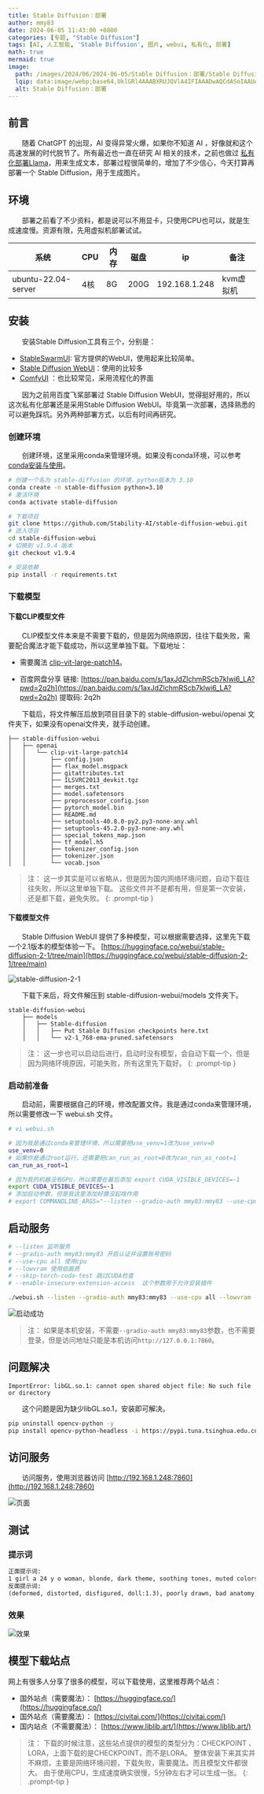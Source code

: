 ```yaml
---
title: Stable Diffusion：部署
author: mmy83
date: 2024-06-05 11:43:00 +0800
categories: [专题, "Stable Diffusion"]
tags: [AI, 人工智能, 'Stable Diffusion', 图片, webui, 私有化, 部署]
math: true
mermaid: true
image:
  path: /images/2024/06/2024-06-05/Stable Diffusion：部署/Stable Diffusion：部署-00.png
  lqip: data:image/webp;base64,UklGRl4AAABXRUJQVlA4IFIAAADwAQCdASoIAAUAAUAmJagCdLoAArdxJjAA/ub4PGugsGehnaBj5/1k25pvuPB6ozm2dp/v9JvCTRui3/ahw7DXJUryE5a/9MGsRGzG8xOqhQAA
  alt: Stable Diffusion：部署
---
```


## 前言

&emsp;&emsp;随着 ChatGPT 的出现，AI 变得异常火爆，如果你不知道 AI ，好像就和这个高速发展的时代脱节了。所有最近也一直在研究 AI 相关的技术，之前也做过 [私有化部署Llama](/posts/私有化部署Llama)，用来生成文本，部署过程很简单的，增加了不少信心，今天打算再部署一个 Stable Diffusion，用于生成图片。

## 环境

&emsp;&emsp;部署之前看了不少资料，都是说可以不用显卡，只使用CPU也可以，就是生成速度慢。资源有限，先用虚拟机部署试试。

|系统|CPU|内存|磁盘|ip|备注|
|---|---|---|---|---|---|
|ubuntu-22.04-server|4核|8G|200G|192.168.1.248|kvm虚拟机|

## 安装

&emsp;&emsp;安装Stable Diffusion工具有三个，分别是：

- [StableSwarmUI](https://github.com/Stability-AI/StableSwarmUI.git): 官方提供的WebUI，使用起来比较简单。
- [Stable Diffusion WebUI](https://github.com/AUTOMATIC1111/stable-diffusion-webui.git)：使用的比较多
- [ComfyUI](https://github.com/comfyanonymous/ComfyUI.git) ：也比较常见，采用流程化的界面

&emsp;&emsp;因为之前用百度飞桨部署过 Stable Diffusion WebUI，觉得挺好用的，所以这次私有化部署还是采用Stable Diffusion WebUI。毕竟第一次部署，选择熟悉的可以避免踩坑。另外两种部署方式，以后有时间再研究。

### 创建环境

&emsp;&emsp;创建环境，这里采用conda来管理环境。如果没有conda环境，可以参考[conda安装与使用](/posts/conda安装与使用)。

```bash
# 创建一个名为 stable-diffusion 的环境，python版本为 3.10
conda create -n stable-diffusion python=3.10
# 激活环境
conda activate stable-diffusion

# 下载项目
git clone https://github.com/Stability-AI/stable-diffusion-webui.git
# 进入项目
cd stable-diffusion-webui 
# 切换到 v1.9.4 版本
git checkout v1.9.4

# 安装依赖
pip install -r requirements.txt
```

### 下载模型

#### 下载CLIP模型文件

&emsp;&emsp;CLIP模型文件本来是不需要下载的，但是因为网络原因，往往下载失败，需要配合魔法才能下载成功，所以这里单独下载。下载地址：

- 需要魔法 [clip-vit-large-patch14](https://huggingface.co/openai/clip-vit-large-patch14/tree/main)。

- 百度网盘分享 链接: [https://pan.baidu.com/s/1axJdZlchmRScb7klwi6_LA?pwd=2q2h](https://pan.baidu.com/s/1axJdZlchmRScb7klwi6_LA?pwd=2q2h) 提取码: 2q2h

&emsp;&emsp;下载后，将文件解压后放到项目目录下的 stable-diffusion-webui/openai 文件夹下，如果没有openai文件夹，就手动创建。

```cosole
├── stable-diffusion-webui
│   ├── openai
│   │   └── clip-vit-large-patch14
│   │       ├── config.json
│   │       ├── flax_model.msgpack
│   │       ├── gitattributes.txt
│   │       ├── ILSVRC2013_devkit.tgz
│   │       ├── merges.txt
│   │       ├── model.safetensors
│   │       ├── preprocessor_config.json
│   │       ├── pytorch_model.bin
│   │       ├── README.md
│   │       ├── setuptools-40.8.0-py2.py3-none-any.whl
│   │       ├── setuptools-45.2.0-py3-none-any.whl
│   │       ├── special_tokens_map.json
│   │       ├── tf_model.h5
│   │       ├── tokenizer_config.json
│   │       ├── tokenizer.json
│   │       └── vocab.json
```

> 注：
> 这一步其实是可以省略从，但是因为国内网络环境问题，自动下载往往失败，所以这里单独下载。
> 这些文件并不是都有用，但是第一次安装，还是都下载，避免失败。
{: .prompt-tip }

#### 下载模型文件

&emsp;&emsp;Stable Diffusion WebUI 提供了多种模型，可以根据需要选择，这里先下载一个2.1版本的模型体验一下。
[https://huggingface.co/webui/stable-diffusion-2-1/tree/main](https://huggingface.co/webui/stable-diffusion-2-1/tree/main)

![stable-diffusion-2-1](/images/2024/06/2024-06-05/Stable%20Diffusion：部署/Stable%20Diffusion：部署-01.png)

&emsp;&emsp;下载下来后，将文件解压到 stable-diffusion-webui/models 文件夹下。

```console
stable-diffusion-webui
    ├── models
    │   ├── Stable-diffusion
    │   │   ├── Put Stable Diffusion checkpoints here.txt
    │   │   └── v2-1_768-ema-pruned.safetensors
```

> 注：
> 这一步也可以启动后进行，启动时没有模型，会自动下载一个，但是因为网络环境原因，可能失败，所有这里先下载好。
{: .prompt-tip }

### 启动前准备

&emsp;&emsp;启动前，需要根据自己的环境，修改配置文件。我是通过conda来管理环境，所以需要修改一下 webui.sh 文件。

```bash
# vi webui.sh

# 因为我是通过conda来管理环境，所以需要把use_venv=1改为use_venv=0
use_venv=0
# 如果你是通过root运行，还需要把can_run_as_root=0改为can_run_as_root=1
can_run_as_root=1

# 因为我的机器没有GPU，所以需要在最后添加 export CUDA_VISIBLE_DEVICES=-1
export CUDA_VISIBLE_DEVICES=-1
# 添加启动参数，但是我这里添加好像没起啥作用
# export COMMANDLINE_ARGS="--listen --gradio-auth mmy83:mmy83 --use-cpu all --lowvram --no-half --precision full --skip-python-version-check --skip-torch-cuda-test --enable-insecure-extension-access"
```

## 启动服务

```bash
# --listen 监听服务
# --gradio-auth mmy83:mmy83 开启认证并设置账号密码
# --use-cpu all 使用cpu
# --lowvram 使用低画质
# --skip-torch-cuda-test 跳过CUDA检查
# --enable-insecure-extension-access  这个参数用于允许安装插件

./webui.sh --listen --gradio-auth mmy83:mmy83 --use-cpu all --lowvram --skip-torch-cuda-test --precision full --no-half
```

![启动成功](/images/2024/06/2024-06-05/Stable%20Diffusion：部署/Stable%20Diffusion：部署-02.png)

> 注：
> 如果是本机安装，不需要```--gradio-auth mmy83:mmy83```参数，也不需要登录，但是访问地址只能是本机访问```http://127.0.0.1:7860```。

## 问题解决

```console
ImportError: libGL.so.1: cannot open shared object file: No such file or directory
```

&emsp;&emsp;这个问题是因为缺少libGL.so.1，安装即可解决。

```bash
pip uninstall opencv-python -y
pip install opencv-python-headless -i https://pypi.tuna.tsinghua.edu.cn/simple
```

## 访问服务

&emsp;&emsp;访问服务，使用浏览器访问 [http://192.168.1.248:7860](http://192.168.1.248:7860)

![页面](/images/2024/06/2024-06-05/Stable%20Diffusion：部署/Stable%20Diffusion：部署-03.png)

## 测试

### 提示词

```txt
正面提示词:
1 girl a 24 y o woman, blonde, dark theme, soothing tones, muted colors, high contrast, look at at viewer, contrasty , vibrant , intense, stunning, captured in the late afternoon sunlight, using a Canon EOS R6 and a 16-35mm to capture every detail and angle, with emphasis on the lighting and shadows, late afternoon sunlight, 8K
反面提示词:
(deformed, distorted, disfigured, doll:1.3), poorly drawn, bad anatomy, wrong anatomy, extra limb, missing limb, floating limbs, (mutated hands and fingers:1.4), disconnected limbs, mutation, mutated, ugly, disgusting, blurry, amputation, 3d, illustration, cartoon, flat , dull , soft, (deformed, distorted, disfigured:1.3), poorly drawn, bad anatomy, wrong anatomy, extra limb, missing limb, floating limbs,
```

### 效果

![效果](/images/2024/06/2024-06-05/Stable%20Diffusion：部署/Stable%20Diffusion：部署-04.png)

## 模型下载站点

网上有很多人分享了很多的模型，可以下载使用，这里推荐两个站点：

- 国外站点（需要魔法）： [https://huggingface.co/](https://huggingface.co/)
- 国外站点（需要魔法）： [https://civitai.com/](https://civitai.com/)
- 国内站点（不需要魔法）： [https://www.liblib.art/](https://www.liblib.art/)

> 注：
> 下载的时候注意，这些站点提供的模型的类型分为：CHECKPOINT 、LORA，上面下载的是CHECKPOINT，而不是LORA。
> 整体安装下来其实并不麻烦，主要是网络环境问题，下载失败，需要魔法。而且模型文件都很大。
> 由于使用CPU，生成速度确实很慢，5分钟左右才可以生成一张。
{: .prompt-tip }
